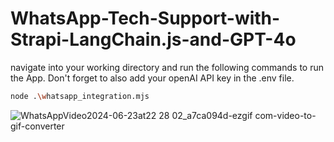 # WhatsApp-Tech-Support-with-Strapi-LangChain.js-and-GPT-4o
navigate into your working directory and run the following commands to run the App. Don't forget to also add your openAI API key in the .env file.
```bash
node .\whatsapp_integration.mjs
```
![WhatsAppVideo2024-06-23at22 28 02_a7ca094d-ezgif com-video-to-gif-converter](https://github.com/FINCH285/WhatsApp-Tech-Support-with-Strapi-LangChain.js-and-GPT-4o/assets/78143716/16267d95-26dc-4888-a54b-7109605497bf)

